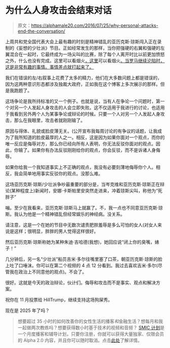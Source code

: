 # 为什么人身攻击会结束对话

> 原文：<https://alphamale20.com/2016/07/25/why-personal-attacks-end-the-conversation/>

上周共和党全国代表大会上最有趣的时刻是精神错乱的亚历克斯·琼斯闯入正在录制的《妄想的少壮派》节目。正如经常发生的那样，当你把强硬的右翼和强硬的左翼混合在一起时，它最终成为一场尖叫的比赛，除了每个人离开时比以前更加愤怒之外，什么也没有完成。这里可以看烟火[，这里](https://www.youtube.com/watch?v=s4pX53AqpUs)可以看烟火[。当罗马继续沦陷时，这是非常有趣的事情。事情差点就打起来了。](https://www.youtube.com/watch?v=_m-42A37zxM)

我们在错误的左/右叙事上花费了太多的精力，他们在大多数问题上都是错误的，因为这两种意识形态都涉及独裁大政府，正如我在这个博客上多次展示的那样。但是我跑题了。

这场争论是我所持标准的又一个例子。也就是说，当有人在争论一个问题时，第一个对另一个人发起人身攻击的人会立即失败。这不仅适用于我进行的讨论，也适用于我看到另外两个人为某事争论或辩论的时候。只要一个人对另一个人发起人身攻击，那么在我眼里，攻击者就刚刚输了。

原因与得体、礼貌或脸皮薄无关。(公开宣布我每周讨论的有争议的话题，让我成为了我所知道的脸皮最厚的人之一。相反，这是因为如果你面对一个观点，而你的唯一反应是侮辱对方，那么你已经向所有人表明，你无法反驳你面对的观点。因此，你输了。如果你有办法反驳刚刚给你的观点，你会反驳，而不是诉诸人身侮辱。

如果你给我一个我知道事实上不正确的观点，我没有必要刻薄地侮辱你个人。相反，我会简单地用事实反驳你的观点。没那么难。

这场亚历克斯·琼斯/少壮派争吵最重要的部分是，当岑克维和亚历克斯·琼斯正在辩论(某种程度上)新闻时，安娜·卡斯帕里安突然走进来，冲着琼斯尖叫，称他为“死胖子”

嘣。至少在我看来，亚历克斯·琼斯马上就赢了。不，我一点也不同意亚历克斯·琼斯。我认为他是一个精神错乱但经常娱乐的神经病。没关系。

请注意，这是一个在她的节目中无数次谴责肥胖羞辱是多么可怕的女人(对女人来说是这样；很明显，胖胖的男人觉得这样很好。

然后亚历克斯·琼斯称她为某种朱迪·吉哈德(我想)，她回应说“闭上你的臭嘴，婊子！”

几分钟后，另一名“少壮派”船员吉米·多尔往嘴里塞了口茶，朝亚历克斯·琼斯的脸上吐了口唾沫。你可以在第二个视频的 4 点 12 分看到。我过去喜欢吉米·多尔(尽管我在政治上不同意他的观点)。不会了。

很好。这就是今天的政治辩论，伙计们。侮辱和攻击而不是事实、观点和解决方案。

祝你在 11 月投票给 HillTrump，继续支持这场狗屎秀。

现在是 2025 年了吗？

> 想要超过 35 小时的如何改善你的女性生活的播客*和*金融生活？想每月和我一起做两次教练吗？想要获得数小时基于技术的视频和音频？ [SMIC 计划](https://alphamale20.kartra.com/page/vIL17)是一个月度播客和辅导计划，只要你注册，你就可以获得大量独家、仅限会员的 Alpha 2.0 内容，并且你可以随时取消。点击[此处](https://alphamale20.kartra.com/page/vIL17)了解详情。
> 
> 
